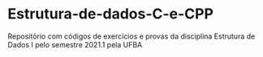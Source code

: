 # Estrutura-de-dados-C-e-CPP
Repositório com códigos de exercícios e provas da disciplina Estrutura de Dados I pelo semestre 2021.1 pela UFBA 
